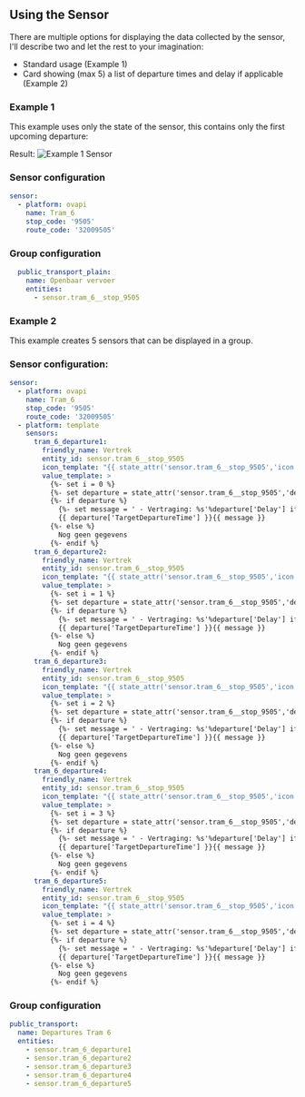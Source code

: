 
## Using the Sensor

There are multiple options for displaying the data collected by the sensor, I'll describe two and let the rest to your imagination:
- Standard usage (Example 1)
- Card showing (max 5) a list of departure times and delay if applicable (Example 2)


### Example 1

This example uses only the state of the sensor, this contains only the first upcoming departure:

Result:
![Example 1 Sensor](https://github.com/Paul-dH/Home-Assisant-Sensor-OvApi/resources/img/screen-1.png)

### Sensor configuration

 ```yaml
 sensor:
   - platform: ovapi
     name: Tram_6
     stop_code: '9505'
     route_code: '32009505'
 ```

### Group configuration

```yaml
  public_transport_plain:
    name: Openbaar vervoer
    entities:
      - sensor.tram_6__stop_9505
```

### Example 2

This example creates 5 sensors that can be displayed in a group.

### Sensor configuration:

```yaml
sensor:
  - platform: ovapi
    name: Tram_6
    stop_code: '9505'
    route_code: '32009505'
  - platform: template
    sensors:
      tram_6_departure1:
        friendly_name: Vertrek
        entity_id: sensor.tram_6__stop_9505
        icon_template: "{{ state_attr('sensor.tram_6__stop_9505','icon') }}"
        value_template: >
          {%- set i = 0 %}
          {%- set departure = state_attr('sensor.tram_6__stop_9505','departures')[i] if state_attr('sensor.tram_6__stop_9505','departures')[i] is defined else None %}
          {%- if departure %}
            {%- set message = ' - Vertraging: %s'%departure['Delay'] if departure['Delay'] | int > 0 else '' %}
            {{ departure['TargetDepartureTime'] }}{{ message }}
          {%- else %}
            Nog geen gegevens
          {%- endif %}
      tram_6_departure2:
        friendly_name: Vertrek
        entity_id: sensor.tram_6__stop_9505
        icon_template: "{{ state_attr('sensor.tram_6__stop_9505','icon') }}"
        value_template: >
          {%- set i = 1 %}
          {%- set departure = state_attr('sensor.tram_6__stop_9505','departures')[i] if state_attr('sensor.tram_6__stop_9505','departures')[i] is defined else None %}
          {%- if departure %}
            {%- set message = ' - Vertraging: %s'%departure['Delay'] if departure['Delay'] | int > 0 else '' %}
            {{ departure['TargetDepartureTime'] }}{{ message }}
          {%- else %}
            Nog geen gegevens
          {%- endif %}
      tram_6_departure3:
        friendly_name: Vertrek
        entity_id: sensor.tram_6__stop_9505
        icon_template: "{{ state_attr('sensor.tram_6__stop_9505','icon') }}"
        value_template: >
          {%- set i = 2 %}
          {%- set departure = state_attr('sensor.tram_6__stop_9505','departures')[i] if state_attr('sensor.tram_6__stop_9505','departures')[i] is defined else None %}
          {%- if departure %}
            {%- set message = ' - Vertraging: %s'%departure['Delay'] if departure['Delay'] | int > 0 else '' %}
            {{ departure['TargetDepartureTime'] }}{{ message }}
          {%- else %}
            Nog geen gegevens
          {%- endif %}
      tram_6_departure4:
        friendly_name: Vertrek
        entity_id: sensor.tram_6__stop_9505
        icon_template: "{{ state_attr('sensor.tram_6__stop_9505','icon') }}"
        value_template: >
          {%- set i = 3 %}
          {%- set departure = state_attr('sensor.tram_6__stop_9505','departures')[i] if state_attr('sensor.tram_6__stop_9505','departures')[i] is defined else None %}
          {%- if departure %}
            {%- set message = ' - Vertraging: %s'%departure['Delay'] if departure['Delay'] | int > 0 else '' %}
            {{ departure['TargetDepartureTime'] }}{{ message }}
          {%- else %}
            Nog geen gegevens
          {%- endif %}
      tram_6_departure5:
        friendly_name: Vertrek
        entity_id: sensor.tram_6__stop_9505
        icon_template: "{{ state_attr('sensor.tram_6__stop_9505','icon') }}"
        value_template: >
          {%- set i = 4 %}
          {%- set departure = state_attr('sensor.tram_6__stop_9505','departures')[i] if state_attr('sensor.tram_6__stop_9505','departures')[i] is defined else None %}
          {%- if departure %}
            {%- set message = ' - Vertraging: %s'%departure['Delay'] if departure['Delay'] | int > 0 else '' %}
            {{ departure['TargetDepartureTime'] }}{{ message }}
          {%- else %}
            Nog geen gegevens
          {%- endif %}
```

### Group configuration
```yaml
public_transport:
  name: Departures Tram 6
  entities:
    - sensor.tram_6_departure1
    - sensor.tram_6_departure2
    - sensor.tram_6_departure3
    - sensor.tram_6_departure4
    - sensor.tram_6_departure5
```
